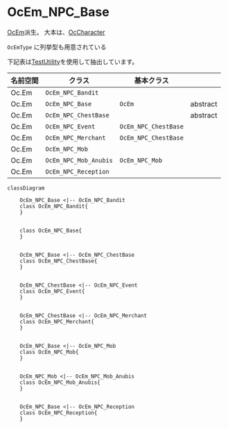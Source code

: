OcEm_NPC_Base
===========================

[OcEm](OcEm.md)派生。
大本は、[OcCharacter](OcCharacter.md)  

`OcEmType` に列挙型も用意されている

下記表は[TestUtility](../TestUtility/README.md)を使用して抽出しています。


| 名前空間 | クラス     | 基本クラス   |       |  
|----------|------------|--------------|-------|  
| Oc.Em | `OcEm_NPC_Bandit`  |     |   |  
| Oc.Em | `OcEm_NPC_Base`  | `OcEm`    | abstract  |  
| Oc.Em | `OcEm_NPC_ChestBase`  |     | abstract  |  
| Oc.Em | `OcEm_NPC_Event`  | `OcEm_NPC_ChestBase`    |   |  
| Oc.Em | `OcEm_NPC_Merchant`  | `OcEm_NPC_ChestBase`    |   |  
| Oc.Em | `OcEm_NPC_Mob`  |     |   |  
| Oc.Em | `OcEm_NPC_Mob_Anubis`  | `OcEm_NPC_Mob`    |   |  
| Oc.Em | `OcEm_NPC_Reception`  |     |   |  

```mermaid
classDiagram

	OcEm_NPC_Base <|-- OcEm_NPC_Bandit
	class OcEm_NPC_Bandit{
	}


	class OcEm_NPC_Base{
	}


	OcEm_NPC_Base <|-- OcEm_NPC_ChestBase
	class OcEm_NPC_ChestBase{
	}


	OcEm_NPC_ChestBase <|-- OcEm_NPC_Event
	class OcEm_NPC_Event{
	}


	OcEm_NPC_ChestBase <|-- OcEm_NPC_Merchant
	class OcEm_NPC_Merchant{
	}


	OcEm_NPC_Base <|-- OcEm_NPC_Mob
	class OcEm_NPC_Mob{
	}


	OcEm_NPC_Mob <|-- OcEm_NPC_Mob_Anubis
	class OcEm_NPC_Mob_Anubis{
	}


	OcEm_NPC_Base <|-- OcEm_NPC_Reception
	class OcEm_NPC_Reception{
	}

```
